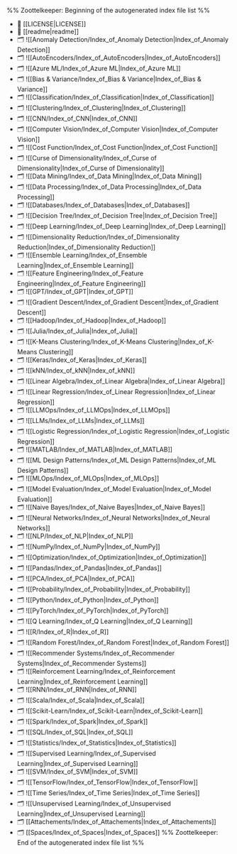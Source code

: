 %% Zoottelkeeper: Beginning of the autogenerated index file list  %%
- 📄 [[LICENSE|LICENSE]]
- 📄 [[readme|readme]]
- 🗂️ ![[Anomaly Detection/Index_of_Anomaly Detection|Index_of_Anomaly Detection]]
- 🗂️ ![[AutoEncoders/Index_of_AutoEncoders|Index_of_AutoEncoders]]
- 🗂️ ![[Azure ML/Index_of_Azure ML|Index_of_Azure ML]]
- 🗂️ ![[Bias & Variance/Index_of_Bias & Variance|Index_of_Bias & Variance]]
- 🗂️ ![[Classification/Index_of_Classification|Index_of_Classification]]
- 🗂️ ![[Clustering/Index_of_Clustering|Index_of_Clustering]]
- 🗂️ ![[CNN/Index_of_CNN|Index_of_CNN]]
- 🗂️ ![[Computer Vision/Index_of_Computer Vision|Index_of_Computer Vision]]
- 🗂️ ![[Cost Function/Index_of_Cost Function|Index_of_Cost Function]]
- 🗂️ ![[Curse of Dimensionality/Index_of_Curse of Dimensionality|Index_of_Curse of Dimensionality]]
- 🗂️ ![[Data Mining/Index_of_Data Mining|Index_of_Data Mining]]
- 🗂️ ![[Data Processing/Index_of_Data Processing|Index_of_Data Processing]]
- 🗂️ ![[Databases/Index_of_Databases|Index_of_Databases]]
- 🗂️ ![[Decision Tree/Index_of_Decision Tree|Index_of_Decision Tree]]
- 🗂️ ![[Deep Learning/Index_of_Deep Learning|Index_of_Deep Learning]]
- 🗂️ ![[Dimensionality Reduction/Index_of_Dimensionality Reduction|Index_of_Dimensionality Reduction]]
- 🗂️ ![[Ensemble Learning/Index_of_Ensemble Learning|Index_of_Ensemble Learning]]
- 🗂️ ![[Feature Engineering/Index_of_Feature Engineering|Index_of_Feature Engineering]]
- 🗂️ ![[GPT/Index_of_GPT|Index_of_GPT]]
- 🗂️ ![[Gradient Descent/Index_of_Gradient Descent|Index_of_Gradient Descent]]
- 🗂️ ![[Hadoop/Index_of_Hadoop|Index_of_Hadoop]]
- 🗂️ ![[Julia/Index_of_Julia|Index_of_Julia]]
- 🗂️ ![[K-Means Clustering/Index_of_K-Means Clustering|Index_of_K-Means Clustering]]
- 🗂️ ![[Keras/Index_of_Keras|Index_of_Keras]]
- 🗂️ ![[kNN/Index_of_kNN|Index_of_kNN]]
- 🗂️ ![[Linear Algebra/Index_of_Linear Algebra|Index_of_Linear Algebra]]
- 🗂️ ![[Linear Regression/Index_of_Linear Regression|Index_of_Linear Regression]]
- 🗂️ ![[LLMOps/Index_of_LLMOps|Index_of_LLMOps]]
- 🗂️ ![[LLMs/Index_of_LLMs|Index_of_LLMs]]
- 🗂️ ![[Logistic Regression/Index_of_Logistic Regression|Index_of_Logistic Regression]]
- 🗂️ ![[MATLAB/Index_of_MATLAB|Index_of_MATLAB]]
- 🗂️ ![[ML Design Patterns/Index_of_ML Design Patterns|Index_of_ML Design Patterns]]
- 🗂️ ![[MLOps/Index_of_MLOps|Index_of_MLOps]]
- 🗂️ ![[Model Evaluation/Index_of_Model Evaluation|Index_of_Model Evaluation]]
- 🗂️ ![[Naive Bayes/Index_of_Naive Bayes|Index_of_Naive Bayes]]
- 🗂️ ![[Neural Networks/Index_of_Neural Networks|Index_of_Neural Networks]]
- 🗂️ ![[NLP/Index_of_NLP|Index_of_NLP]]
- 🗂️ ![[NumPy/Index_of_NumPy|Index_of_NumPy]]
- 🗂️ ![[Optimization/Index_of_Optimization|Index_of_Optimization]]
- 🗂️ ![[Pandas/Index_of_Pandas|Index_of_Pandas]]
- 🗂️ ![[PCA/Index_of_PCA|Index_of_PCA]]
- 🗂️ ![[Probability/Index_of_Probability|Index_of_Probability]]
- 🗂️ ![[Python/Index_of_Python|Index_of_Python]]
- 🗂️ ![[PyTorch/Index_of_PyTorch|Index_of_PyTorch]]
- 🗂️ ![[Q Learning/Index_of_Q Learning|Index_of_Q Learning]]
- 🗂️ ![[R/Index_of_R|Index_of_R]]
- 🗂️ ![[Random Forest/Index_of_Random Forest|Index_of_Random Forest]]
- 🗂️ ![[Recommender Systems/Index_of_Recommender Systems|Index_of_Recommender Systems]]
- 🗂️ ![[Reinforcement Learning/Index_of_Reinforcement Learning|Index_of_Reinforcement Learning]]
- 🗂️ ![[RNN/Index_of_RNN|Index_of_RNN]]
- 🗂️ ![[Scala/Index_of_Scala|Index_of_Scala]]
- 🗂️ ![[Scikit-Learn/Index_of_Scikit-Learn|Index_of_Scikit-Learn]]
- 🗂️ ![[Spark/Index_of_Spark|Index_of_Spark]]
- 🗂️ ![[SQL/Index_of_SQL|Index_of_SQL]]
- 🗂️ ![[Statistics/Index_of_Statistics|Index_of_Statistics]]
- 🗂️ ![[Supervised Learning/Index_of_Supervised Learning|Index_of_Supervised Learning]]
- 🗂️ ![[SVM/Index_of_SVM|Index_of_SVM]]
- 🗂️ ![[TensorFlow/Index_of_TensorFlow|Index_of_TensorFlow]]
- 🗂️ ![[Time Series/Index_of_Time Series|Index_of_Time Series]]
- 🗂️ ![[Unsupervised Learning/Index_of_Unsupervised Learning|Index_of_Unsupervised Learning]]
- 🗂️ [[Attachements/Index_of_Attachements|Index_of_Attachements]]
- 🗂️ [[Spaces/Index_of_Spaces|Index_of_Spaces]]
%% Zoottelkeeper: End of the autogenerated index file list  %%

